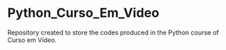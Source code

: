 # Python_Curso_Em_Video
Repository created to store the codes produced in the Python course of Curso em Vídeo.

